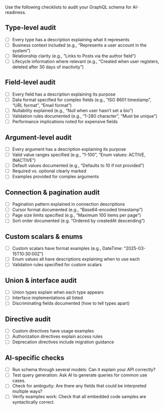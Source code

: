 Use the following checklists to audit your GraphQL schema for AI-readiness.

## Type-level audit

- [ ]  Every type has a description explaining what it represents
- [ ]  Business context included (e.g., “Represents a user account in the system”)
- [ ]  Relationship clarity (e.g., “Links to Posts via the author field”)
- [ ]  Lifecycle information where relevant (e.g., “Created when user registers, deleted after 30 days of inactivity”)

## Field-level audit

- [ ]  Every field has a description explaining its purpose
- [ ]  Data format specified for complex fields (e.g., “ISO 8601 timestamp”, “URL format”, “Email format”)
- [ ]  Nullability explained (e.g., “Null when user hasn’t set a bio”)
- [ ]  Validation rules documented (e.g., “1-280 character”, “Must be unique”)
- [ ]  Performance implications noted for expensive fields

## Argument-level audit

- [ ]  Every argument has a description explaining its purpose
- [ ]  Valid value ranges specified (e.g., “1-100”, “Enum values: ACTIVE, INACTIVE”)
- [ ]  Default values documented (e.g., “Defaults to 10 if not provided”)
- [ ]  Required vs. optional clearly marked
- [ ]  Examples provided for complex arguments

## Connection & pagination audit

- [ ]  Pagination pattern explained in connection descriptions
- [ ]  Cursor format documented (e.g., “Base64-encoded timestamp”)
- [ ]  Page size limits specified (e.g., “Maximum 100 items per page”)
- [ ]  Sort order documented (e.g. “Ordered by createdAt descending”)

## Custom scalars & enums

- [ ]  Custom scalars have format examples (e.g., DateTime: “2025-03-15T10:30:00Z”)
- [ ]  Enum values all have descriptions explaining when to use each
- [ ]  Validation rules specified for custom scalars

## Union & interface audit

- [ ]  Union types explain when each type appears
- [ ]  Interface implementations all listed
- [ ]  Discriminating fields documented (how to tell types apart)

## Directive audit

- [ ]  Custom directives have usage examples
- [ ]  Authorization directives explain access rules
- [ ]  Deprecation directives include migration guidance

## AI-specific checks

- [ ]  Run schema through several models: Can it explain your API correctly?
- [ ]  Test query generation: Ask AI to generate queries for common use cases.
- [ ]  Check for ambiguity: Are there any fields that could be interpreted multiple ways?
- [ ]  Verify examples work: Check that all embedded code samples are syntactically correct.
